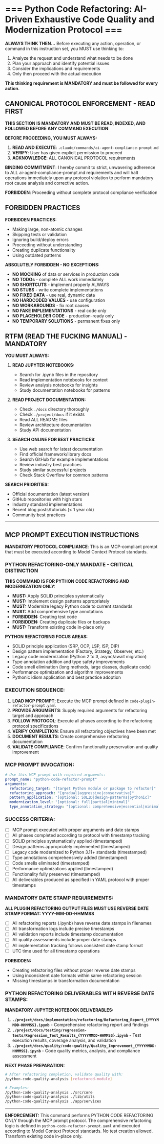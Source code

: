 # === Python Code Refactoring: AI-Driven Exhaustive Code Quality and Modernization Protocol ===

**ALWAYS THINK THEN...** Before executing any action, operation, or command in this instruction set, you MUST use thinking to:

1. Analyze the request and understand what needs to be done
2. Plan your approach and identify potential issues
3. Consider the implications and requirements
4. Only then proceed with the actual execution

**This thinking requirement is MANDATORY and must be followed for every action.**

## CANONICAL PROTOCOL ENFORCEMENT - READ FIRST

**THIS SECTION IS MANDATORY AND MUST BE READ, INDEXED, AND FOLLOWED BEFORE ANY COMMAND EXECUTION**

**BEFORE PROCEEDING, YOU MUST ALWAYS:**

1. **READ AND EXECUTE**: `.claude/commands/ai-agent-compliance-prompt.md`
2. **VERIFY**: User has given explicit permission to proceed
3. **ACKNOWLEDGE**: ALL CANONICAL PROTOCOL requirements

**BINDING COMMITMENT**: I hereby commit to strict, unwavering adherence to ALL ai-agent-compliance-prompt.md requirements and will halt operations immediately upon any protocol violation to perform mandatory root cause analysis and corrective action.

**FORBIDDEN**: Proceeding without complete protocol compliance verification

## FORBIDDEN PRACTICES

**FORBIDDEN PRACTICES:**

- Making large, non-atomic changes
- Skipping tests or validation
- Ignoring build/deploy errors
- Proceeding without understanding
- Creating duplicate functionality
- Using outdated patterns

**ABSOLUTELY FORBIDDEN - NO EXCEPTIONS:**

- **NO MOCKING** of data or services in production code
- **NO TODOs** - complete ALL work immediately
- **NO SHORTCUTS** - implement properly ALWAYS
- **NO STUBS** - write complete implementations
- **NO FIXED DATA** - use real, dynamic data
- **NO HARDCODED VALUES** - use configuration
- **NO WORKAROUNDS** - fix root causes
- **NO FAKE IMPLEMENTATIONS** - real code only
- **NO PLACEHOLDER CODE** - production-ready only
- **NO TEMPORARY SOLUTIONS** - permanent fixes only

## RTFM (READ THE FUCKING MANUAL) - MANDATORY

**YOU MUST ALWAYS:**

1. **READ JUPYTER NOTEBOOKS:**

   - Search for .ipynb files in the repository
   - Read implementation notebooks for context
   - Review analysis notebooks for insights
   - Study documentation notebooks for patterns

2. **READ PROJECT DOCUMENTATION:**

   - Check `./docs` directory thoroughly
   - Check `./project/docs` if it exists
   - Read ALL README files
   - Review architecture documentation
   - Study API documentation

3. **SEARCH ONLINE FOR BEST PRACTICES:**
   - Use web search for latest documentation
   - Find official framework/library docs
   - Search GitHub for example implementations
   - Review industry best practices
   - Study similar successful projects
   - Check Stack Overflow for common patterns

**SEARCH PRIORITIES:**

- Official documentation (latest version)
- GitHub repositories with high stars
- Industry standard implementations
- Recent blog posts/tutorials (< 1 year old)
- Community best practices

---

## **MCP PROMPT EXECUTION INSTRUCTIONS**

**MANDATORY PROTOCOL COMPLIANCE**: This is an MCP-compliant prompt that must be executed according to Model Context Protocol standards.

### **PYTHON REFACTORING-ONLY MANDATE - CRITICAL DISTINCTION**

**THIS COMMAND IS FOR PYTHON CODE REFACTORING AND MODERNIZATION ONLY:**

- **MUST:** Apply SOLID principles systematically
- **MUST:** Implement design patterns appropriately
- **MUST:** Modernize legacy Python code to current standards
- **MUST:** Add comprehensive type annotations
- **FORBIDDEN:** Creating test code
- **FORBIDDEN:** Creating duplicate files or backups
- **MUST:** Transform existing code in-place only

**PYTHON REFACTORING FOCUS AREAS:**

- SOLID principle application (SRP, OCP, LSP, ISP, DIP)
- Design pattern implementation (Factory, Strategy, Observer, etc.)
- Legacy code modernization (Python 2 to 3, async/await migration)
- Type annotation addition and type safety improvements
- Code smell elimination (long methods, large classes, duplicate code)
- Performance optimization and algorithm improvements
- Pythonic idiom application and best practice adoption

### **EXECUTION SEQUENCE:**

1. **LOAD MCP PROMPT**: Execute the MCP prompt defined in `code-plugin-refactor-prompt.yaml`
2. **PROVIDE ARGUMENTS**: Supply required arguments for refactoring target and approach
3. **FOLLOW PROTOCOL**: Execute all phases according to the refactoring protocol specifications
4. **VERIFY COMPLETION**: Ensure all refactoring objectives have been met
5. **DOCUMENT RESULTS**: Create comprehensive refactoring documentation
6. **VALIDATE COMPLIANCE**: Confirm functionality preservation and quality improvement

### **MCP PROMPT INVOCATION:**

```yaml
# Use this MCP prompt with required arguments:
prompt_name: "python-code-refactor-prompt"
arguments:
  refactoring_target: "[target Python module or package to refactor]"
  refactoring_approach: "[gradual|aggressive|conservative]"
  pattern_application: "[optional: SOLID|design-patterns|pythonic]"
  modernization_level: "[optional: full|partial|minimal]"
  type_annotation_strategy: "[optional: comprehensive|essential|minimal]"
```

### **SUCCESS CRITERIA:**

- [ ] MCP prompt executed with proper arguments and date stamps
- [ ] All phases completed according to protocol with timestamp tracking
- [ ] SOLID principles systematically applied (timestamped)
- [ ] Design patterns appropriately implemented (timestamped)
- [ ] Legacy code modernized to Python 3.11+ standards (timestamped)
- [ ] Type annotations comprehensively added (timestamped)
- [ ] Code smells eliminated (timestamped)
- [ ] Performance optimizations applied (timestamped)
- [ ] Functionality fully preserved (timestamped)
- [ ] All deliverables produced as specified in YAML protocol with proper timestamps

### **MANDATORY DATE STAMP REQUIREMENTS:**

**ALL PLUGIN REFACTORING OUTPUT FILES MUST USE REVERSE DATE STAMP FORMAT: YYYY-MM-DD-HHMMSS**

- [ ] All refactoring reports (.ipynb) have reverse date stamps in filenames
- [ ] All transformation logs include precise timestamps
- [ ] All validation reports include timestamp documentation
- [ ] All quality assessments include proper date stamps
- [ ] All implementation tracking follows consistent date stamp format
- [ ] UTC time used for all timestamp operations

**FORBIDDEN:**

- Creating refactoring files without proper reverse date stamps
- Using inconsistent date formats within same refactoring session
- Missing timestamps in transformation documentation

### **PYTHON REFACTORING DELIVERABLES WITH REVERSE DATE STAMPS:**

**MANDATORY JUPYTER NOTEBOOK DELIVERABLES:**

1. **`./project/docs/implementation/refactoring/Refactoring_Report_{YYYYMMDD-HHMMSS}.ipynb`** - Comprehensive refactoring report and findings
2. **`./project/docs/testing/regression-tests/Regression_Test_Results_{YYYYMMDD-HHMMSS}.ipynb`** - Test execution results, coverage analysis, and validation
3. **`./project/docs/quality/code-quality/Quality_Improvement_{YYYYMMDD-HHMMSS}.ipynb`** - Code quality metrics, analysis, and compliance assessment


**NEXT PHASE PREPARATION:**

```bash
# After refactoring completion, validate quality with:
/python-code-quality-analysis [refactored-module]

# Examples:
/python-code-quality-analysis ./src/core
/python-code-quality-analysis ./lib/utils
/python-code-quality-analysis ./app/services
```

---

**ENFORCEMENT:** This command performs PYTHON CODE REFACTORING ONLY through the MCP prompt protocol. The comprehensive refactoring logic is defined in `python-code-refactor-prompt.yaml` and executed according to Model Context Protocol standards. No test creation allowed. Transform existing code in-place only.